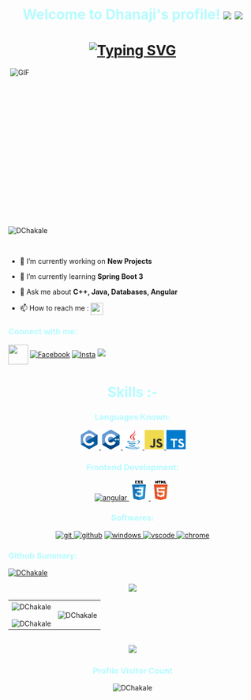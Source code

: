<h1 align="center" style=color:#b6fbff>
  Welcome to Dhanaji's profile!
  <img src="https://media.giphy.com/media/hvRJCLFzcasrR4ia7z/giphy.gif" width="35">
  <img src="https://user-images.githubusercontent.com/73097560/115834477-dbab4500-a447-11eb-908a-139a6edaec5c.gif"> 
</h1>

<h1 align="center">
  <a href="https://git.io/typing-svg"><img src="https://readme-typing-svg.herokuapp.com/?lines=A%20Passionate%20Developer;A%20Quick%20Learner;&font=Fira%20Code&center=true&width=500&height=45&color=f83600&vCenter=true&size=24" alt="Typing SVG"/>
  </a></h1>
  
  <img align="right" alt="GIF" src="https://paradox.ba/paradox/wp-content/uploads/2019/09/4paradox-animation.gif" width="500" height="320" style="max-width: 100%;">
  <br>
  
<p align="left"> <img src="https://komarev.com/ghpvc/?username=DChakale&label=Profile%20views&color=red&style=plastic&abbreviated=true" alt="DChakale" /> </p>
<br>


- 🔭 I’m currently working on **New Projects**

- 🌱 I’m currently learning **Spring Boot 3**

- 💬 Ask me about **C++, Java, Databases, Angular**

- 📫 How to reach me :  ****<a href="mailto:dhananjay.chakale2000@gmail.com" target="blank"><img align="center" src="https://cdn.jsdelivr.net/gh/devicons/devicon/icons/google/google-original.svg" height="25" width="25"/></a>****

<h3 align="" style=color:#b6fbff>Connect with me:</h3>
<p align="left">

<a href="https://www.linkedin.com/in/dhanaji-chakale" target="blank"><img align="center" src="https://raw.githubusercontent.com/rahuldkjain/github-profile-readme-generator/master/src/images/icons/Social/linked-in-alt.svg" height="40" width="40" /></a>
<a href="https://www.facebook.com/dhananjay.chakale.1/" target="blank"><img align="center" src="https://raw.githubusercontent.com/rahuldkjain/github-profile-readme-generator/master/src/images/icons/Social/facebook.svg" alt="Facebook" height="40" width="40" /></a>
<a href="https://www.instagram.com/dhananjay.chakale/" target="blank"><img align="center" src="https://raw.githubusercontent.com/rahuldkjain/github-profile-readme-generator/master/src/images/icons/Social/instagram.svg" alt="Insta" height="40" width="40" /></a>
<img src="https://user-images.githubusercontent.com/73097560/115834477-dbab4500-a447-11eb-908a-139a6edaec5c.gif"> 
</p>

<div align="center">
<h1 align="" style=color:#b6fbff>Skills :-</h1>
<h3 style=color:#b6fbff>Languages Known:</h3>
<p > <a href="https://www.cprogramming.com/" target="_blank" rel="noreferrer"> <img src="https://raw.githubusercontent.com/devicons/devicon/master/icons/c/c-original.svg" alt="c" width="40" height="40"/> </a> 
<a href="https://www.w3schools.com/cpp/" target="_blank" rel="noreferrer"> <img src="https://raw.githubusercontent.com/devicons/devicon/master/icons/cplusplus/cplusplus-original.svg" alt="cplusplus" width="40" height="40"/> </a> 
<a href="https://www.java.com" target="_blank" rel="noreferrer"> <img src="https://raw.githubusercontent.com/devicons/devicon/master/icons/java/java-original.svg" alt="java" width="40" height="40"/> </a> 
<a href="https://developer.mozilla.org/en-US/docs/Web/JavaScript" target="_blank" rel="noreferrer"> <img src="https://raw.githubusercontent.com/devicons/devicon/master/icons/javascript/javascript-original.svg" alt="javascript" width="40" height="40"/> </a>
<!--a href="https://www.python.org" target="_blank" rel="noreferrer"> <img src="https://raw.githubusercontent.com/devicons/devicon/master/icons/python/python-original.svg" alt="python" width="40" height="40"/> </a--> 
<a href="https://www.typescriptlang.org/" target="_blank" rel="noreferrer"> <img src="https://raw.githubusercontent.com/devicons/devicon/master/icons/typescript/typescript-original.svg" alt="typescript" width="40" height="40"/> </a> </p>

<h3 style=color:#b6fbff>Frontend Development:</h3>
<p > <a href="https://angular.io" target="_blank" rel="noreferrer"> <img src="https://angular.io/assets/images/logos/angular/angular.svg" alt="angular" width="40" height="40"/> </a> 
<a href="https://www.w3schools.com/css/" target="_blank" rel="noreferrer"> <img src="https://raw.githubusercontent.com/devicons/devicon/master/icons/css3/css3-original-wordmark.svg" alt="css3" width="40" height="40"/> </a> 
<a href="https://www.w3.org/html/" target="_blank" rel="noreferrer"> <img src="https://raw.githubusercontent.com/devicons/devicon/master/icons/html5/html5-original-wordmark.svg" alt="html5" width="40" height="40"/> </a> 
<!--a href="https://tailwindcss.com/" target="_blank" rel="noreferrer"> <img src="https://www.vectorlogo.zone/logos/tailwindcss/tailwindcss-icon.svg" alt="tailwind" width="40" height="40"/> </a--> </p>


<!--h3>Backend Development:</h3>
<p>
<a href="https://spring.io/" target="_blank" rel="noreferrer"> <img src="https://www.vectorlogo.zone/logos/springio/springio-icon.svg" alt="spring" width="40" height="40"/> </a> </p>


<h3 >Databases:</h3>
<p>
<a href="https://www.mysql.com/" target="_blank" rel="noreferrer"> <img src="https://raw.githubusercontent.com/devicons/devicon/master/icons/mysql/mysql-original-wordmark.svg" alt="mysql" width="40" height="40"/> </a>
<a href="https://www.oracle.com/" target="_blank" rel="noreferrer"> <img src="https://raw.githubusercontent.com/devicons/devicon/master/icons/oracle/oracle-original.svg" alt="oracle" width="40" height="40"/> </a> </p>


<h3 >Testing:</h3>
<a href="https://www.selenium.dev" target="_blank" rel="noreferrer"> <img src="https://raw.githubusercontent.com/detain/svg-logos/780f25886640cef088af994181646db2f6b1a3f8/svg/selenium-logo.svg" alt="selenium" width="40" height="40"/> </a--> 


<h3 style=color:#b6fbff>Softwares:</h3>
<p > <a href="https://git-scm.com/" target="_blank" rel="noreferrer"> <img src="https://www.vectorlogo.zone/logos/git-scm/git-scm-icon.svg" alt="git" width="40" height="40"/> </a> 
<a href="https://github.com" target="_blank" rel="noreferrer"><img src="https://cdn.jsdelivr.net/gh/devicons/devicon/icons/github/github-original-wordmark.svg" alt="github" width="40" height="40" style="background-color:white"/></a>
<a href="https://windows.com" target="_blank" rel="noreferrer"> <img src="https://img.icons8.com/fluency/48/000000/windows-10.png" alt="windows" width="40" height="40"/> </a>
 <a href="https://visualstudiocode.com/" target="_blank" rel="noreferrer"> <img src="https://img.icons8.com/color/48/000000/visual-studio-code-2019.png" alt="vscode" width="40" height="40"/> </a>
 <a href="https://chrome.com/" target="_blank" rel="noreferrer"> <img src="https://img.icons8.com/color/48/000000/chrome.png" alt="chrome" width="40" height="40"/> </a>
 </a>
 <!--a href="https://microsoftoffice.com" target="_blank" rel="noreferrer"> <img src="https://img.icons8.com/color/48/000000/microsoft-office-2019.png" alt="msoffice" width="40" height="40"/> </a>
 <a href="https://eclipse.org" target="_blank" rel="noreferrer"><img src="https://img.icons8.com/nolan/64/java-eclipse.png" alt="eclipse" width="40" height="40"/> </a></p>
<img src="https://user-images.githubusercontent.com/73097560/115834477-dbab4500-a447-11eb-908a-139a6edaec5c.gif"> 
</div-->



<h3 align="left" style=color:#b6fbff>Github Summary:</h3>
<p align="left"> <a href="https://github.com/ryo-ma/github-profile-trophy"><img src="https://github-profile-trophy.vercel.app/?username=DChakale" alt="DChakale" /></a> </p>



<p  align="center">
<img src="https://user-images.githubusercontent.com/73097560/115834477-dbab4500-a447-11eb-908a-139a6edaec5c.gif"> 
                  
  <br>

<table border="0" align="center">
<tr border="0">
<td width="50%" align="center">
  
  <img  align="center"  src="https://github-readme-stats.vercel.app/api?username=DChakale&show_icons=true&theme=github_dark&title_color=f83600&text_color=fe8c00&locale=en" alt="DChakale" />
  <br></br>
  <img  title="🔥 Get streak stats for your profile at git.io/streak-stats" alt="DChakale" src="https://github-readme-streak-stats.herokuapp.com/?user=DChakale&show_icon=true&theme=github_dark&locale=en" />
  
</td>

<td width="50%" align="center">

  <img  align="center"  src="https://github-readme-stats.vercel.app/api/top-langs?username=DChakale&show_icons=true&theme=github_dark&title_color=f83600&text_color=fe8c00&locale=en&layout=compact" alt="DChakale"/>
  
  </td>
</tr>
</table>
<br>
<img src="https://user-images.githubusercontent.com/73097560/115834477-dbab4500-a447-11eb-908a-139a6edaec5c.gif">
</p>  
      




<div align="center"><p>
<h3 style=color:#b6fbff><b>Profile Visitor Count</b></h3>
<img src="https://komarev.com/ghpvc/?username=DChakale&label=Profile%20views&color=red&style=plastic&abbreviated=true" alt="DChakale" width="135px" hight="50px" /> </p></div>


<!--div align=center>
    
</div>
< retro visitor counter >  
<p align="center" >   
  <img src="https://profile-counter.glitch.me/DChakale/count.svg" />  
</p-->
<!--
**DChakale/DChakale** is a ✨ _special_ ✨ repository because its `README.md` (this file) appears on your GitHub profile.

Here are some ideas to get you started:

- 🔭 I’m currently working on ...
- 🌱 I’m currently learning ...
- 👯 I’m looking to collaborate on ...
- 🤔 I’m looking for help with ...
- 💬 Ask me about ...
- 📫 How to reach me: ...
- 😄 Pronouns: ...
- ⚡ Fun fact: ...
-->
